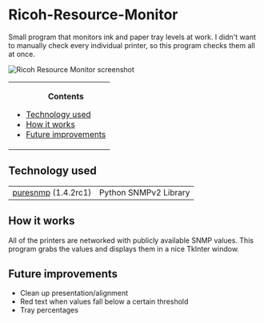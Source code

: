 # Ricoh-Resource-Monitor
Small program that monitors ink and paper tray levels at work. I didn't want to manually check every individual printer, so this program checks them all at once.

<img src="https://i.imgur.com/5KxJ17n.png" alt="Ricoh Resource Monitor screenshot">

<table>
<tr><td><ul>
<b><p align="center">Contents</p></b>
<li><a href="#Tech">Technology used</a></li>
<li><a href="#How">How it works</a></li>
<li><a href="future">Future improvements</a></li>
</ul></td></tr>
</table>

## <a name="Tech">Technology used</a>

<table>
  <tr>
  <td><a href="https://github.com/exhuma/puresnmp">puresnmp</a> (1.4.2rc1) </td>
    <td>Python SNMPv2 Library </td>
  </tr>
</table>

## <a name="How">How it works</a>

All of the printers are networked with publicly available SNMP values. This program grabs the values and displays them in a nice TkInter window.

## <a name="future">Future improvements</a>
<ul>
  <li>Clean up presentation/alignment</li>
  <li>Red text when values fall below a certain threshold</li>
  <li>Tray percentages</li>
</ul>
